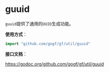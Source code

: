 # guuid

`guuid`提供了通用的`UUID`生成功能。

**使用方式**：
```go
import "github.com/gogf/gf/util/guuid"
```

**接口文档**： 

https://godoc.org/github.com/gogf/gf/util/guuid


